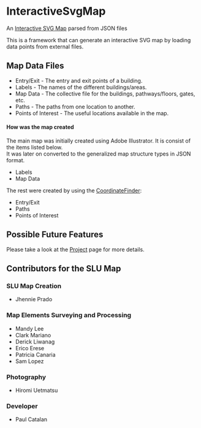 # InteractiveSvgMap
An <a href="https://slu-map.000webhostapp.com/">Interactive SVG Map</a> parsed from JSON files

This is a framework that can generate an interactive SVG map by loading data points from external files.

<h2>Map Data Files</h2>
<ul>
    <li>Entry/Exit - The entry and exit points of a building.</li>
    <li>Labels - The names of the different buildings/areas.</li>
    <li>Map Data - The collective file for the buildings, pathways/floors, gates, etc.</li>
    <li>Paths - The paths from one location to another.</li>
    <li>Points of Interest - The useful locations available in the map. </li>
</ul>

<h4>How was the map created</h4>
The main map was initially created using Adobe Illustrator. It is consist of the items listed below. <br>
It was later on converted to the generalized map structure types in JSON format.
<ul>
    <li>Labels</li>
    <li>Map Data</li>
</ul>

The rest were created by using the <a href="https://github.com/polcats/SVGCoordinateFinder">CoordinateFinder</a>:
<ul>
    <li>Entry/Exit</li>
    <li>Paths</li>
    <li>Points of Interest</li>
</ul>

<h2>Possible Future Features</h2>
<p>Please take a look at the <a href="https://github.com/polcats/InteractiveSVGMap/projects">Project</a> page for more details.</p>

<h2>Contributors for the SLU Map</h2>
<h3>SLU Map Creation</h3>
<ul>
<li>Jhennie Prado</li>
</ul>
<h3>Map Elements Surveying and Processing</h3>
<ul>
<li>Mandy Lee</li>
<li>Clark Mariano</li>
<li>Derick Liwanag</li>
<li>Erico Erese</li>
<li>Patricia Canaria</li>
<li>Sam Lopez</li>
</ul>

<h3>Photography</h3>
<ul>
<li>Hiromi Uetmatsu</li>
</ul>

<h3>Developer</h3>
<ul>
<li>Paul Catalan</li>
</ul>

